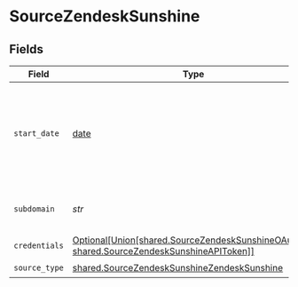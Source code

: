 # SourceZendeskSunshine


## Fields

| Field                                                                                                                                                         | Type                                                                                                                                                          | Required                                                                                                                                                      | Description                                                                                                                                                   | Example                                                                                                                                                       |
| ------------------------------------------------------------------------------------------------------------------------------------------------------------- | ------------------------------------------------------------------------------------------------------------------------------------------------------------- | ------------------------------------------------------------------------------------------------------------------------------------------------------------- | ------------------------------------------------------------------------------------------------------------------------------------------------------------- | ------------------------------------------------------------------------------------------------------------------------------------------------------------- |
| `start_date`                                                                                                                                                  | [date](https://docs.python.org/3/library/datetime.html#date-objects)                                                                                          | :heavy_check_mark:                                                                                                                                            | The date from which you'd like to replicate data for Zendesk Sunshine API, in the format YYYY-MM-DDT00:00:00Z.                                                | 2021-01-01T00:00:00Z                                                                                                                                          |
| `subdomain`                                                                                                                                                   | *str*                                                                                                                                                         | :heavy_check_mark:                                                                                                                                            | The subdomain for your Zendesk Account.                                                                                                                       |                                                                                                                                                               |
| `credentials`                                                                                                                                                 | [Optional[Union[shared.SourceZendeskSunshineOAuth20, shared.SourceZendeskSunshineAPIToken]]](../../models/shared/sourcezendesksunshineauthorizationmethod.md) | :heavy_minus_sign:                                                                                                                                            | N/A                                                                                                                                                           |                                                                                                                                                               |
| `source_type`                                                                                                                                                 | [shared.SourceZendeskSunshineZendeskSunshine](../../models/shared/sourcezendesksunshinezendesksunshine.md)                                                    | :heavy_check_mark:                                                                                                                                            | N/A                                                                                                                                                           |                                                                                                                                                               |